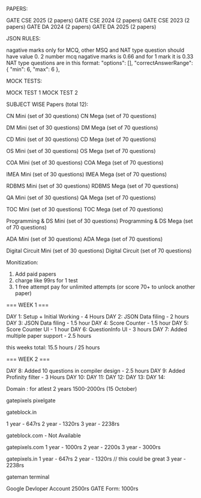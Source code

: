 
PAPERS:

GATE CSE 2025 (2 papers)
GATE CSE 2024 (2 papers)
GATE CSE 2023 (2 papers)
GATE DA 2024 (2 papers)
GATE DA 2025 (2 papers)

JSON RULES:

nagative marks only for MCQ, other MSQ and NAT type question should have value 0.
2 number mcq nagative marks is 0.66 and for 1 mark it is 0.33
NAT type questions are in this format:
"options": [],
  "correctAnswerRange": { "min": 6, "max": 6 },

MOCK TESTS:

MOCK TEST 1
MOCK TEST 2



SUBJECT WISE Papers (total 12):

CN Mini (set of 30 questions)
CN Mega (set of 70 questions)

DM Mini (set of 30 questions)
DM Mega (set of 70 questions)

CD Mini (set of 30 questions)
CD Mega (set of 70 questions)

OS Mini (set of 30 questions)
OS Mega (set of 70 questions)

COA Mini (set of 30 questions)
COA Mega (set of 70 questions)

IMEA Mini (set of 30 questions)
IMEA Mega (set of 70 questions)

RDBMS Mini (set of 30 questions)
RDBMS Mega (set of 70 questions)

QA Mini (set of 30 questions)
QA Mega (set of 70 questions)

TOC Mini (set of 30 questions)
TOC Mega (set of 70 questions)

Programming & DS Mini (set of 30 questions)
Programming & DS Mega (set of 70 questions)

ADA Mini (set of 30 questions)
ADA Mega (set of 70 questions)

Digital Circuit Mini (set of 30 questions)
Digital Circuit (set of 70 questions)


Monitization:
1. Add paid papers
2. charge like 99rs for 1 test 
3. 1 free attempt pay for unlimited attempts (or score 70+ to unlock another paper)

=== WEEK 1 ===

DAY 1: Setup + Initial Working - 4 Hours
DAY 2: JSON Data filing - 2 hours
DAY 3: JSON Data filing - 1.5 hour
DAY 4: Score Counter - 1.5 hour
DAY 5: Score Counter UI - 1 hour
DAY 6: QuestionInfo UI - 3 hours
DAY 7: Added multiple paper support - 2.5  hours

this weeks total: 15.5 hours / 25 hours

=== WEEK 2 ===

DAY 8: Added 10 questions in compiler design - 2.5 hours
DAY 9: Added Profinity filter - 3 Hours
DAY 10:
DAY 11: 
DAY 12:
DAY 13:
DAY 14:


Domain : for atlest 2 years 1500-2000rs (15 October)

gatepixels
pixelgate

gateblock.in

1 year - 647rs
2 year - 1320rs
3 year - 2238rs

gateblock.com - Not Available

gatepixels.com
1 year - 1000rs
2 year - 2200s
3 year - 3000rs

gatepixels.in
1 year - 647rs
2 year - 1320rs  // this could be great
3 year - 2238rs


gateman
terminal



Google Devloper Account 2500rs
GATE Form: 1000rs